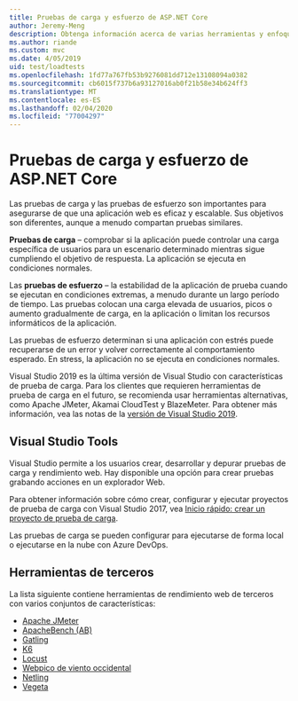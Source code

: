 ```yaml
---
title: Pruebas de carga y esfuerzo de ASP.NET Core
author: Jeremy-Meng
description: Obtenga información acerca de varias herramientas y enfoques importantes para las pruebas de carga y las pruebas de esfuerzo ASP.NET Core aplicaciones.
ms.author: riande
ms.custom: mvc
ms.date: 4/05/2019
uid: test/loadtests
ms.openlocfilehash: 1fd77a767fb53b9276081dd712e13108094a0382
ms.sourcegitcommit: cb6015f737b6a93127016ab0f21b58e34b624ff3
ms.translationtype: MT
ms.contentlocale: es-ES
ms.lasthandoff: 02/04/2020
ms.locfileid: "77004297"
---
```

# <a name="aspnet-core-loadstress-testing"></a>Pruebas de carga y esfuerzo de ASP.NET Core

Las pruebas de carga y las pruebas de esfuerzo son importantes para asegurarse de que una aplicación web es eficaz y escalable. Sus objetivos son diferentes, aunque a menudo compartan pruebas similares.

**Pruebas de carga** &ndash; comprobar si la aplicación puede controlar una carga específica de usuarios para un escenario determinado mientras sigue cumpliendo el objetivo de respuesta. La aplicación se ejecuta en condiciones normales.

Las **pruebas de esfuerzo** &ndash; la estabilidad de la aplicación de prueba cuando se ejecutan en condiciones extremas, a menudo durante un largo período de tiempo. Las pruebas colocan una carga elevada de usuarios, picos o aumento gradualmente de carga, en la aplicación o limitan los recursos informáticos de la aplicación.

Las pruebas de esfuerzo determinan si una aplicación con estrés puede recuperarse de un error y volver correctamente al comportamiento esperado. En stress, la aplicación no se ejecuta en condiciones normales.

Visual Studio 2019 es la última versión de Visual Studio con características de prueba de carga. Para los clientes que requieren herramientas de prueba de carga en el futuro, se recomienda usar herramientas alternativas, como Apache JMeter, Akamai CloudTest y BlazeMeter. Para obtener más información, vea las notas de la [versión de Visual Studio 2019](/visualstudio/releases/2019/release-notes-v16.0#test-tools).

## <a name="visual-studio-tools"></a>Visual Studio Tools

Visual Studio permite a los usuarios crear, desarrollar y depurar pruebas de carga y rendimiento web. Hay disponible una opción para crear pruebas grabando acciones en un explorador Web.

Para obtener información sobre cómo crear, configurar y ejecutar proyectos de prueba de carga con Visual Studio 2017, vea [Inicio rápido: crear un proyecto de prueba de carga](/visualstudio/test/quickstart-create-a-load-test-project?view=vs-2017).

Las pruebas de carga se pueden configurar para ejecutarse de forma local o ejecutarse en la nube con Azure DevOps.

## <a name="third-party-tools"></a>Herramientas de terceros

La lista siguiente contiene herramientas de rendimiento web de terceros con varios conjuntos de características:

* [Apache JMeter](https://jmeter.apache.org/)
* [ApacheBench (AB)](https://httpd.apache.org/docs/2.4/programs/ab.html)
* [Gatling](https://gatling.io/)
* [K6](https://k6.io)
* [Locust](https://locust.io/)
* [Webpico de viento occidental](https://websurge.west-wind.com/)
* [Netling](https://github.com/hallatore/Netling)
* [Vegeta](https://github.com/tsenart/vegeta)

